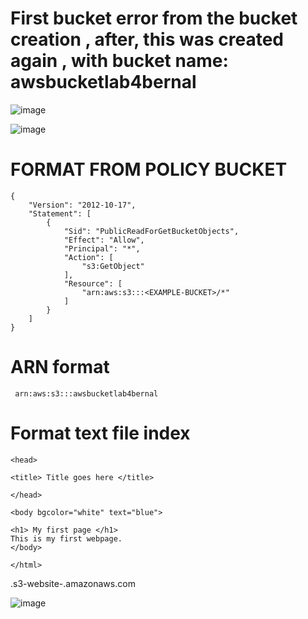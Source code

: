 
# First bucket error from the bucket creation , after, this was created  again , with bucket name: awsbucketlab4bernal
![image](https://github.com/Fx2048/COMU_REDES/assets/131219987/54887920-3c0c-426a-a7de-4e713b160ed2)

![image](https://github.com/Fx2048/COMU_REDES/assets/131219987/5d3bf9ff-8090-4cc0-a98b-63bdf2f4306e)

# FORMAT FROM POLICY BUCKET 
````
{
    "Version": "2012-10-17",
    "Statement": [
        {
            "Sid": "PublicReadForGetBucketObjects",
            "Effect": "Allow",
            "Principal": "*",
            "Action": [
                "s3:GetObject"
            ],
            "Resource": [
                "arn:aws:s3:::<EXAMPLE-BUCKET>/*"
            ]
        }
    ]
}
````
# ARN format

```` arn:aws:s3:::awsbucketlab4bernal````

# Format text file index

````
<head>

<title> Title goes here </title>

</head>

<body bgcolor="white" text="blue">

<h1> My first page </h1> 
This is my first webpage.
</body>

</html>
````

<EXAMPLE-BUCKET>.s3-website-<REGION>.amazonaws.com

![image](https://github.com/Fx2048/COMU_REDES/assets/131219987/ad1f56e1-8a1d-4726-b8d1-ff077e7aa599)
